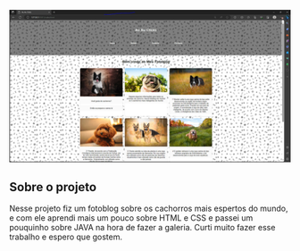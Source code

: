 ![preview](./assets/assets/preview.png)

## Sobre o projeto 

Nesse projeto fiz um fotoblog sobre os cachorros mais espertos do mundo, e com ele aprendi mais um pouco sobre HTML e CSS e passei um pouquinho sobre JAVA na hora de fazer a galeria.
Curti muito fazer esse trabalho e espero que gostem.